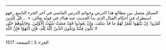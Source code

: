 ------------------------------------------------------------------------

السياق متصل بين مطالع هذا الدرس وخواتم الدرس الماضي في آخر الجزء
التاسع.. فهو استطراد في أحكام القتال الذي بدأ الحديث عنه هناك في قوله
تعالى: « ... قُلْ لِلَّذِينَ كَفَرُوا: إِنْ يَنْتَهُوا يُغْفَرْ لَهُمْ ما قَدْ سَلَفَ، وَإِنْ يَعُودُوا
فَقَدْ مَضَتْ سُنَّتُ الْأَوَّلِينَ. وَقاتِلُوهُمْ حَتَّى لا تَكُونَ فِتْنَةٌ وَيَكُونَ الدِّينُ كُلُّهُ لِلَّهِ، فَإِنِ
انْتَهَوْا فَإِنَّ اللَّهَ

------------------------------------------------------------------------

الجزء: 3 ¦ الصفحة: 1517
